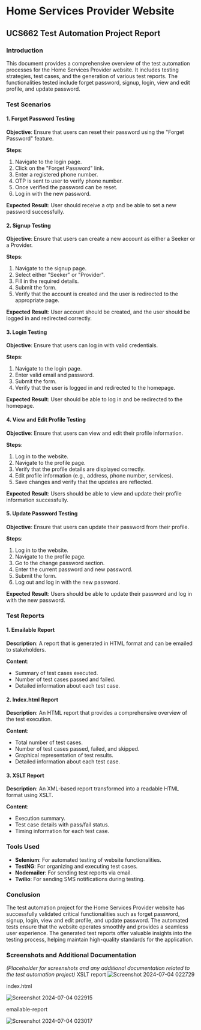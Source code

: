 # Home Services Provider Website
## UCS662 Test Automation Project Report

### Introduction
This document provides a comprehensive overview of the test automation processes for the Home Services Provider website. It includes testing strategies, test cases, and the generation of various test reports. The functionalities tested include forget password, signup, login, view and edit profile, and update password.

### Test Scenarios

#### 1. Forget Password Testing
**Objective**: Ensure that users can reset their password using the "Forget Password" feature.

**Steps**:
1. Navigate to the login page.
2. Click on the "Forget Password" link.
3. Enter a registered phone number.
4. OTP is sent to user to verify phone number.
5. Once verified the password can be reset.
6. Log in with the new password.

**Expected Result**: User should receive a otp and be able to set a new password successfully.

#### 2. Signup Testing
**Objective**: Ensure that users can create a new account as either a Seeker or a Provider.

**Steps**:
1. Navigate to the signup page.
2. Select either "Seeker" or "Provider".
3. Fill in the required details.
4. Submit the form.
5. Verify that the account is created and the user is redirected to the appropriate page.

**Expected Result**: User account should be created, and the user should be logged in and redirected correctly.

#### 3. Login Testing
**Objective**: Ensure that users can log in with valid credentials.

**Steps**:
1. Navigate to the login page.
2. Enter valid email and password.
3. Submit the form.
4. Verify that the user is logged in and redirected to the homepage.

**Expected Result**: User should be able to log in and be redirected to the homepage.

#### 4. View and Edit Profile Testing
**Objective**: Ensure that users can view and edit their profile information.

**Steps**:
1. Log in to the website.
2. Navigate to the profile page.
3. Verify that the profile details are displayed correctly.
4. Edit profile information (e.g., address, phone number, services).
5. Save changes and verify that the updates are reflected.

**Expected Result**: Users should be able to view and update their profile information successfully.

#### 5. Update Password Testing
**Objective**: Ensure that users can update their password from their profile.

**Steps**:
1. Log in to the website.
2. Navigate to the profile page.
3. Go to the change password section.
4. Enter the current password and new password.
5. Submit the form.
6. Log out and log in with the new password.

**Expected Result**: Users should be able to update their password and log in with the new password.

### Test Reports

#### 1. Emailable Report
**Description**: A report that is generated in HTML format and can be emailed to stakeholders.

**Content**:
- Summary of test cases executed.
- Number of test cases passed and failed.
- Detailed information about each test case.

#### 2. Index.html Report
**Description**: An HTML report that provides a comprehensive overview of the test execution.

**Content**:
- Total number of test cases.
- Number of test cases passed, failed, and skipped.
- Graphical representation of test results.
- Detailed information about each test case.

#### 3. XSLT Report
**Description**: An XML-based report transformed into a readable HTML format using XSLT.

**Content**:
- Execution summary.
- Test case details with pass/fail status.
- Timing information for each test case.

### Tools Used
- **Selenium**: For automated testing of website functionalities.
- **TestNG**: For organizing and executing test cases.
- **Nodemailer**: For sending test reports via email.
- **Twilio**: For sending SMS notifications during testing.

### Conclusion
The test automation project for the Home Services Provider website has successfully validated critical functionalities such as forget password, signup, login, view and edit profile, and update password. The automated tests ensure that the website operates smoothly and provides a seamless user experience. The generated test reports offer valuable insights into the testing process, helping maintain high-quality standards for the application.

### Screenshots and Additional Documentation
*(Placeholder for screenshots and any additional documentation related to the test automation project)*
XSLT report
![Screenshot 2024-07-04 022729](https://github.com/Cheshta08/Home-Service-Provider-Website-Testing/assets/111150320/c0adac04-69f9-417c-9cc0-2624ece53456)

index.html

![Screenshot 2024-07-04 022915](https://github.com/Cheshta08/Home-Service-Provider-Website-Testing/assets/111150320/ba881228-2a72-428a-81b8-61bc5511acda)

emailable-report

![Screenshot 2024-07-04 023017](https://github.com/Cheshta08/Home-Service-Provider-Website-Testing/assets/111150320/a8a64726-faee-4878-bb27-f5822ff0b7c3)
